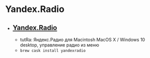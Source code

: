 # Yandex.Radio
- [Yandex.Radio](http://tutra.ru/app/yandex.radio/)
  - 
  - tutRa: Яндекс.Радио для Macintosh MacOS X / Windows 10 desktop, управление радио из меню
  - `brew cask install yandexradio`
